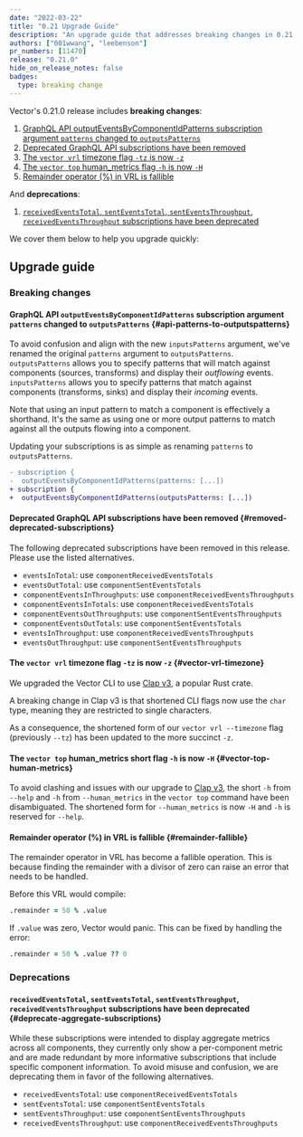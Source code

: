 ```yaml
---
date: "2022-03-22"
title: "0.21 Upgrade Guide"
description: "An upgrade guide that addresses breaking changes in 0.21.0"
authors: ["001wwang", "leebenson"]
pr_numbers: [11470]
release: "0.21.0"
hide_on_release_notes: false
badges:
  type: breaking change
---
```


Vector's 0.21.0 release includes **breaking changes**:

1. [GraphQL API outputEventsByComponentIdPatterns subscription argument `patterns` changed to `outputsPatterns`](#api-patterns-to-outputspatterns)
2. [Deprecated GraphQL API subscriptions have been removed](#removed-deprecated-subscriptions)
3. [The `vector vrl` timezone flag `-tz` is now `-z`](#vector-vrl-timezone)
4. [The `vector top` human_metrics flag `-h` is now `-H`](#vector-top-human-metrics)
5. [Remainder operator (%) in VRL is fallible](#remainder-fallible)

And **deprecations**:

1. [`receivedEventsTotal`, `sentEventsTotal`, `sentEventsThroughput`, `receivedEventsThroughput` subscriptions have been deprecated](#deprecate-aggregate-subscriptions)

We cover them below to help you upgrade quickly:

## Upgrade guide

### Breaking changes

#### GraphQL API `outputEventsByComponentIdPatterns` subscription argument `patterns` changed to `outputsPatterns` {#api-patterns-to-outputspatterns}

To avoid confusion and align with the new `inputsPatterns` argument, we've
renamed the original `patterns` argument to `outputsPatterns`. `outputsPatterns`
allows you to specify patterns that will match against components (sources,
transforms) and display their _outflowing_ events. `inputsPatterns` allows you
to specify patterns that match against components (transforms, sinks) and
display their _incoming_ events.

Note that using an input pattern to match a component is effectively a
shorthand. It's the same as using one or more output patterns to match against
all the outputs flowing into a component.

Updating your subscriptions is as simple as renaming `patterns` to
`outputsPatterns`.

```diff
- subscription {
-  outputEventsByComponentIdPatterns(patterns: [...])
+ subscription {
+  outputEventsByComponentIdPatterns(outputsPatterns: [...])
```

#### Deprecated GraphQL API subscriptions have been removed {#removed-deprecated-subscriptions}

The following deprecated subscriptions have been removed in this release. Please
use the listed alternatives.

- `eventsInTotal`: use `componentReceivedEventsTotals`
- `eventsOutTotal`: use `componentSentEventsTotals`
- `componentEventsInThroughputs`: use `componentReceivedEventsThroughputs`
- `componentEventsInTotals`: use `componentReceivedEventsTotals`
- `componentEventsOutThroughputs`: use `componentSentEventsThroughputs`
- `componentEventsOutTotals`: use `componentSentEventsTotals`
- `eventsInThroughput`: use `componentReceivedEventsThroughputs`
- `eventsOutThroughput`: use `componentSentEventsThroughputs`

#### The `vector vrl` timezone flag `-tz` is now `-z` {#vector-vrl-timezone}

We upgraded the Vector CLI to use [Clap v3](https://crates.io/crates/clap), a
popular Rust crate.

A breaking change in Clap v3 is that shortened CLI flags now use the `char`
type, meaning they are restricted to single characters.

As a consequence, the shortened form of our `vector vrl --timezone` flag
(previously `--tz`) has been updated to the more succinct `-z`.

#### The `vector top` human_metrics short flag `-h` is now `-H` {#vector-top-human-metrics}

To avoid clashing and issues with our upgrade to [Clap
v3](https://crates.io/crates/clap), the short `-h` from `--help` and `-h` from
`--human_metrics` in the `vector top` command have been disambiguated. The
shortened form for `--human_metrics` is now `-H` and `-h` is reserved for
`--help`.

#### Remainder operator (%) in VRL is fallible {#remainder-fallible}

The remainder operator in VRL has become a fallible operation. This is because 
finding the remainder with a divisor of zero can raise an error that needs to 
be handled.

Before this VRL would compile:

```coffee
.remainder = 50 % .value
```

If `.value` was zero, Vector would panic. This can be fixed by handling the error:

```coffee
.remainder = 50 % .value ?? 0
```

### Deprecations

#### `receivedEventsTotal`, `sentEventsTotal`, `sentEventsThroughput`, `receivedEventsThroughput` subscriptions have been deprecated {#deprecate-aggregate-subscriptions}

While these subscriptions were intended to display aggregate metrics across all
components, they currently only show a per-component metric and are made
redundant by more informative subscriptions that include specific component
information. To avoid misuse and confusion, we are deprecating them in favor of
the following alternatives.

- `receivedEventsTotal`: use `componentReceivedEventsTotals`
- `sentEventsTotal`: use `componentSentEventsTotals`
- `sentEventsThroughput`: use `componentSentEventsThroughputs`
- `receivedEventsThroughput`: use `componentReceivedEventsThroughputs`
